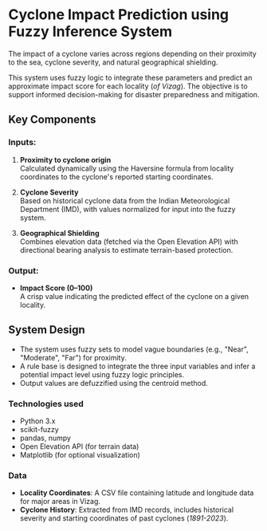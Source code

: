 # Cyclone Impact Prediction using Fuzzy Inference System

The impact of a cyclone varies across regions depending on their proximity to the sea, cyclone severity, and natural geographical shielding.

This system uses fuzzy logic to integrate these parameters and predict an approximate impact score for each locality (*of Vizag*).
The objective is to support informed decision-making for disaster preparedness and mitigation.


## Key Components

### Inputs:
1. **Proximity to cyclone origin**  
   Calculated dynamically using the Haversine formula from locality coordinates to the cyclone's reported starting coordinates.

2. **Cyclone Severity**  
   Based on historical cyclone data from the Indian Meteorological Department (IMD), with values normalized for input into the fuzzy system.

3. **Geographical Shielding**  
   Combines elevation data (fetched via the Open Elevation API) with directional bearing analysis to estimate terrain-based protection.

### Output:
- **Impact Score (0–100)**  
  A crisp value indicating the predicted effect of the cyclone on a given locality.


## System Design

- The system uses fuzzy sets to model vague boundaries (e.g., "Near", "Moderate", "Far") for proximity.
- A rule base is designed to integrate the three input variables and infer a potential impact level using fuzzy logic principles.
- Output values are defuzzified using the centroid method.


### Technologies used

- Python 3.x  
- scikit-fuzzy  
- pandas, numpy  
- Open Elevation API (for terrain data)  
- Matplotlib (for optional visualization)


### Data

- **Locality Coordinates**: A CSV file containing latitude and longitude data for major areas in Vizag.
- **Cyclone History**: Extracted from IMD records, includes historical severity and starting coordinates of past cyclones (*1891-2023*).

